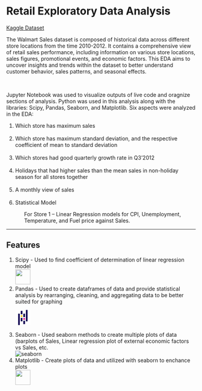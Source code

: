 # Retail Exploratory Data Analysis

<a href = "https://www.kaggle.com/datasets/rutuspatel/retail-analysis-with-walmart-sales-data/data">
 Kaggle Dataset
</a>

<br>
<p> The Walmart Sales dataset is composed of historical data across different store locations from the time 2010-2012. It contains a comprehensive view of retail sales performance, including information on various store locations, sales figures, promotional events, and economic factors. This EDA aims to uncover insights and trends within the dataset to better understand customer behavior, sales patterns, and seasonal effects.</p>
<br>
<p>Jupyter Notebook was used to visualize outputs of live code and oragnize sections of analysis. Python was used in this analysis along with the libraries: Scipy, Pandas, Seaborn, and Matplotlib. Six aspects were analyzed in the EDA:
<ol>
 <li>Which store has maximum sales</li>
  <br>
 <li>Which store has maximum standard deviation, and the respective coefficient of mean to standard deviation</li>
  <br>
 <li>Which stores had good quarterly growth rate in Q3’2012</li>
  <br>
 <li>Holidays that had higher sales than the mean sales in non-holiday season for all stores together</li>
  <br>
 <li>A monthly view of sales</li>
  <br>
 <li>Statistical Model</li>
 <ul>For Store 1 – Linear Regression models for CPI, Unemployment, Temperature, and Fuel price against Sales.</ul> </p>
</ol>
<hr>
<h2>Features</h2>
<ol>
 <li>Scipy - Used to find coefficient of determination of linear regression model</li>
 <a><img src = "https://upload.wikimedia.org/wikipedia/commons/b/b2/SCIPY_2.svg" width = 40 height = 40></a>
 <br>
 <li>Pandas - Used to create dataframes of data and provide statistical analysis by rearranging, cleaning, and aggregating data to be better suited for graphing</li>
 <p align="left"> <a href="https://pandas.pydata.org/" target="_blank" rel="noreferrer"> <img src="https://raw.githubusercontent.com/devicons/devicon/2ae2a900d2f041da66e950e4d48052658d850630/icons/pandas/pandas-original.svg" alt="pandas" width="40" height="40"/> </a> 
  <br>
 <li>Seaborn - Used seaborn methods to create multiple plots of data (barplots of Sales, Linear regression plot of external economic factors vs Sales, etc.</li>
  <a><img src="https://seaborn.pydata.org/_images/logo-mark-lightbg.svg" alt="seaborn" width="40" height="40"/> </a>
  <br>
 <li>Matplotlib - Create plots of data and utilized with seaborn to enchance plots</li>
  <a><img src ="https://upload.wikimedia.org/wikipedia/commons/0/01/Created_with_Matplotlib-logo.svg" width = 40 height = 40></a>
  <br>
</ol>
